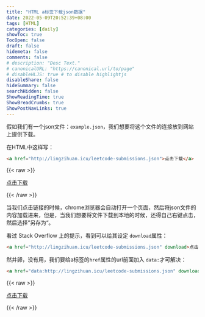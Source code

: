 ```yaml
---
title: "HTML a标签下载json数据"
date: 2022-05-09T20:52:39+08:00
tags: [HTML]
categories: [daily]
showToc: true
TocOpen: false
draft: false
hidemeta: false
comments: false
# description: "Desc Text."
# canonicalURL: "https://canonical.url/to/page"
# disableHLJS: true # to disable highlightjs
disableShare: false
hideSummary: false
searchHidden: false
ShowReadingTime: true
ShowBreadCrumbs: true
ShowPostNavLinks: true
---
```


假如我们有一个json文件：`example.json`，我们想要将这个文件的连接放到网站上提供下载。

在HTML中这样写：

```html
<a href="http://lingzihuan.icu/leetcode-submissions.json">点击下载</a>
```

{{< raw >}}

<a href="http://lingzihuan.icu/leetcode-submissions.json">点击下载</a>

{{< /raw >}}

当我们点击链接的时候，chrome浏览器会自动打开一个页面，然后将json文件的内容加载进来，但是，当我们想要将文件下载到本地的时候，还得自己右键点击，然后选择”另存为“。

看过 Stack Overflow 上的提示，看到可以给其设定 `download`属性：

```html
<a href="http://lingzihuan.icu/leetcode-submissions.json" download>点击下载</a>
```

然并卵，没有用，我们要给a标签的`href`属性的url前面加入 `data:`才可解决：

```html
<a href="data:http://lingzihuan.icu/leetcode-submissions.json" download>点击下载</a>
```

{{< raw >}}

<a href="data:http://lingzihuan.icu/leetcode-submissions.json" download>点击下载</a>

{{< /raw >}}